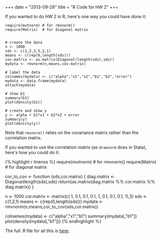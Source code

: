 +++
date = "2013-09-28"
title = "R Code for HW 2"
+++

If you wanted to do HW 2 in R, here's one way you could have done it: 

	require(mvtnorm) # for rmvnorm() 
	require(Matrix)  # for diagonal matrix


	# create the data
	n <- 1000
	sds <- c(1,2,3,5,2,1)
	means <- c(rep(0,length(sds)))
	cov.matrix <- as.matrix(Diagonal(length(sds),sds))
	mydata <- rmvnorm(n,means,cov.matrix)

	# label the data
	colnames(mydata) <- c("alpha","x1","x2","b1","b2","error")
	mydata <- data.frame(mydata)
	attach(mydata)

	# show b1
	summary(b1)
	plot(density(b1))

	# create and show y
	y <- alpha + b1*x1 + b2*x2 + error
	summary(y)
	plot(density(y))

Note that `rmvnorm()` relies on the covariance matrix rather than the correlation matrix. 

If you wanted to use the correlation matrix (as `drawnorm` does in Stata), here's how you could do it: 

{% highlight r linenos %}
require(mvtnorm) # for rmvnorm() 
require(Matrix)  # for diagonal matrix

cor_to_cov <- function (sds,cor.matrix) {
	diag.matrix <- Diagonal(length(sds),sds)
	return(as.matrix(diag.matrix %*% cor.matrix %*% diag.matrix))
}

n <- 1000
cor.matrix <- matrix(c( 1, 0.1, 0.1,
				0.1,   1, 0.1,
				0.1,  0.1,  1),3)
sds <- c(1,2,1)
means <- c(rep(0,length(sds)))
mydata <- rmvnorm(n,means,cor_to_cov(sds,cor.matrix))

colnames(mydata) <- c("alpha","x1","b1")
summary(mydata[,"b1"])
plot(density(mydata[,"b1"]))
{% endhighlight %}


The full .R file for all this is [here](http://chrismeserole.com/code/HW2.R).
